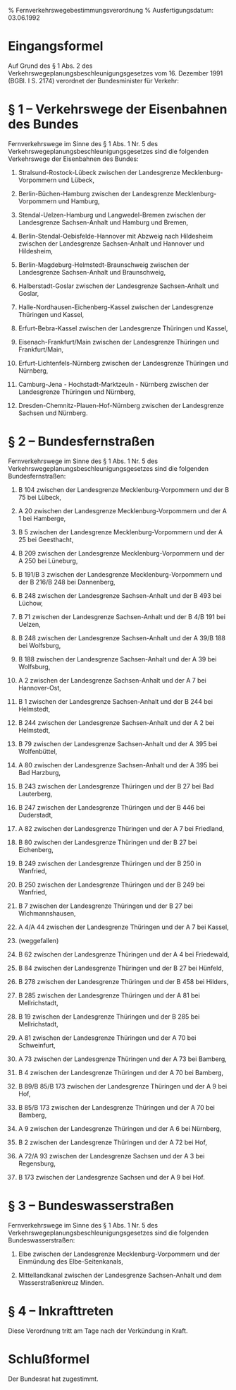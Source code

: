 % Fernverkehrswegebestimmungsverordnung
% Ausfertigungsdatum: 03.06.1992
 
# Eingangsformel

Auf Grund des § 1 Abs. 2 des Verkehrswegeplanungsbeschleunigungsgesetzes vom 16. Dezember 1991 (BGBl. I S. 2174) verordnet der Bundesminister für Verkehr:

# § 1 – Verkehrswege der Eisenbahnen des Bundes

Fernverkehrswege im Sinne des § 1 Abs. 1 Nr. 5 des Verkehrswegeplanungsbeschleunigungsgesetzes sind die folgenden Verkehrswege der Eisenbahnen des Bundes:

1. Stralsund-Rostock-Lübeck zwischen der Landesgrenze Mecklenburg-Vorpommern und Lübeck,

2. Berlin-Büchen-Hamburg zwischen der Landesgrenze Mecklenburg-Vorpommern und Hamburg,

3. Stendal-Uelzen-Hamburg und Langwedel-Bremen zwischen der Landesgrenze Sachsen-Anhalt und Hamburg und Bremen,

4. Berlin-Stendal-Oebisfelde-Hannover mit Abzweig nach Hildesheim zwischen der Landesgrenze Sachsen-Anhalt und Hannover und Hildesheim,

5. Berlin-Magdeburg-Helmstedt-Braunschweig zwischen der Landesgrenze Sachsen-Anhalt und Braunschweig,

6. Halberstadt-Goslar zwischen der Landesgrenze Sachsen-Anhalt und Goslar,

7. Halle-Nordhausen-Eichenberg-Kassel zwischen der Landesgrenze Thüringen und Kassel,

8. Erfurt-Bebra-Kassel zwischen der Landesgrenze Thüringen und Kassel,

9. Eisenach-Frankfurt/Main zwischen der Landesgrenze Thüringen und Frankfurt/Main,

10. Erfurt-Lichtenfels-Nürnberg zwischen der Landesgrenze Thüringen und Nürnberg,

11. Camburg-Jena - Hochstadt-Marktzeuln - Nürnberg zwischen der Landesgrenze Thüringen und Nürnberg,

12. Dresden-Chemnitz-Plauen-Hof-Nürnberg zwischen der Landesgrenze Sachsen und Nürnberg.

# § 2 – Bundesfernstraßen

Fernverkehrswege im Sinne des § 1 Abs. 1 Nr. 5 des Verkehrswegeplanungsbeschleunigungsgesetzes sind die folgenden Bundesfernstraßen:

1. B 104 zwischen der Landesgrenze Mecklenburg-Vorpommern und der B 75 bei Lübeck,

2. A 20 zwischen der Landesgrenze Mecklenburg-Vorpommern und der A 1 bei Hamberge,

3. B 5 zwischen der Landesgrenze Mecklenburg-Vorpommern und der A 25 bei Geesthacht,

4. B 209 zwischen der Landesgrenze Mecklenburg-Vorpommern und der A 250 bei Lüneburg,

5. B 191/B 3 zwischen der Landesgrenze Mecklenburg-Vorpommern und der B 216/B 248 bei Dannenberg,

6. B 248 zwischen der Landesgrenze Sachsen-Anhalt und der B 493 bei Lüchow,

7. B 71 zwischen der Landesgrenze Sachsen-Anhalt und der B 4/B 191 bei Uelzen,

8. B 248 zwischen der Landesgrenze Sachsen-Anhalt und der A 39/B 188 bei Wolfsburg,

9. B 188 zwischen der Landesgrenze Sachsen-Anhalt und der A 39 bei Wolfsburg,

10. A 2 zwischen der Landesgrenze Sachsen-Anhalt und der A 7 bei Hannover-Ost,

11. B 1 zwischen der Landesgrenze Sachsen-Anhalt und der B 244 bei Helmstedt,

12. B 244 zwischen der Landesgrenze Sachsen-Anhalt und der A 2 bei Helmstedt,

13. B 79 zwischen der Landesgrenze Sachsen-Anhalt und der A 395 bei Wolfenbüttel,

14. A 80 zwischen der Landesgrenze Sachsen-Anhalt und der A 395 bei Bad Harzburg,

15. B 243 zwischen der Landesgrenze Thüringen und der B 27 bei Bad Lauterberg,

16. B 247 zwischen der Landesgrenze Thüringen und der B 446 bei Duderstadt,

17. A 82 zwischen der Landesgrenze Thüringen und der A 7 bei Friedland,

18. B 80 zwischen der Landesgrenze Thüringen und der B 27 bei Eichenberg,

19. B 249 zwischen der Landesgrenze Thüringen und der B 250 in Wanfried,

20. B 250 zwischen der Landesgrenze Thüringen und der B 249 bei Wanfried,

21. B 7 zwischen der Landesgrenze Thüringen und der B 27 bei Wichmannshausen,

22. A 4/A 44 zwischen der Landesgrenze Thüringen und der A 7 bei Kassel,

23. (weggefallen)

24. B 62 zwischen der Landesgrenze Thüringen und der A 4 bei Friedewald,

25. B 84 zwischen der Landesgrenze Thüringen und der B 27 bei Hünfeld,

26. B 278 zwischen der Landesgrenze Thüringen und der B 458 bei Hilders,

27. B 285 zwischen der Landesgrenze Thüringen und der A 81 bei Mellrichstadt,

28. B 19 zwischen der Landesgrenze Thüringen und der B 285 bei Mellrichstadt,

29. A 81 zwischen der Landesgrenze Thüringen und der A 70 bei Schweinfurt,

30. A 73 zwischen der Landesgrenze Thüringen und der A 73 bei Bamberg,

31. B 4 zwischen der Landesgrenze Thüringen und der A 70 bei Bamberg,

32. B 89/B 85/B 173 zwischen der Landesgrenze Thüringen und der A 9 bei Hof,

33. B 85/B 173 zwischen der Landesgrenze Thüringen und der A 70 bei Bamberg,

34. A 9 zwischen der Landesgrenze Thüringen und der A 6 bei Nürnberg,

35. B 2 zwischen der Landesgrenze Thüringen und der A 72 bei Hof,

36. A 72/A 93 zwischen der Landesgrenze Sachsen und der A 3 bei Regensburg,

37. B 173 zwischen der Landesgrenze Sachsen und der A 9 bei Hof.

# § 3 – Bundeswasserstraßen

Fernverkehrswege im Sinne des § 1 Abs. 1 Nr. 5 des Verkehrswegeplanungsbeschleunigungsgesetzes sind die folgenden Bundeswasserstraßen:

1. Elbe zwischen der Landesgrenze Mecklenburg-Vorpommern und der Einmündung des Elbe-Seitenkanals,

2. Mittellandkanal zwischen der Landesgrenze Sachsen-Anhalt und dem Wasserstraßenkreuz Minden.

# § 4 – Inkrafttreten

Diese Verordnung tritt am Tage nach der Verkündung in Kraft.

# Schlußformel

Der Bundesrat hat zugestimmt.

